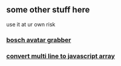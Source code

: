 ## some other stuff here

use it at  ur own risk

### [bosch avatar grabber](https://github.com/jackblk/other/ba.htm)
### [convert multi line to javascript array](https://github.com/jackblk/other/cvtMulLn2Js.htm)

